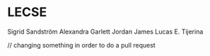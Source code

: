 # LECSE
Sigrid Sandström
Alexandra Garlett
Jordan James
Lucas E. Tijerina

// changing something in order to do a pull request
